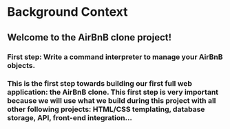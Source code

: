 # Background Context
## Welcome to the AirBnB clone project!

### First step: Write a command interpreter to manage your AirBnB objects.
### This is the first step towards building our first full web application: the AirBnB clone. This first step is very important because we will use what we build during this project with all other following projects: HTML/CSS templating, database storage, API, front-end integration…